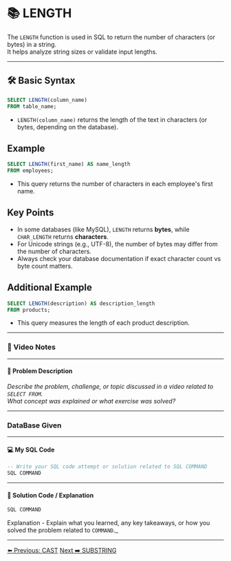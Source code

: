 <!-- markdownlint-disable MD033 -->
<!-- markdownlint-disable MD004 -->

# 📚 LENGTH

The `LENGTH` function is used in SQL to return the number of characters (or bytes) in a string.  
It helps analyze string sizes or validate input lengths.

---

## 🛠️ Basic Syntax

```sql
SELECT LENGTH(column_name)
FROM table_name;
```

- `LENGTH(column_name)` returns the length of the text in characters (or bytes, depending on the database).

## Example

```sql
SELECT LENGTH(first_name) AS name_length
FROM employees;
```

- This query returns the number of characters in each employee's first name.

## Key Points

- In some databases (like MySQL), `LENGTH` returns **bytes**, while `CHAR_LENGTH` returns **characters**.
- For Unicode strings (e.g., UTF-8), the number of bytes may differ from the number of characters.
- Always check your database documentation if exact character count vs byte count matters.

## Additional Example

```sql
SELECT LENGTH(description) AS description_length
FROM products;
```

- This query measures the length of each product description.

---

### 🎥 Video Notes

---

#### 📝 Problem Description

_Describe the problem, challenge, or topic discussed in a video related to `SELECT FROM`._  
_What concept was explained or what exercise was solved?_

---

### DataBase Given

---

#### 💻 My SQL Code

```sql
-- Write your SQL code attempt or solution related to SQL COMMAND
SQL COMMAND
```

---

#### 🧠 Solution Code / Explanation

```sql
SQL COMMAND
```

Explanation - Explain what you learned, any key takeaways, or how you solved the problem related to `COMMAND`._

---

[⬅️ Previous: CAST](cast.md)   [Next ➡️ SUBSTRING](substring.md)
